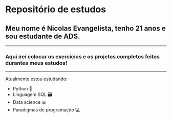 # Repositório de estudos 
## Meu nome é Nicolas Evangelista, tenho 21 anos e sou estudante de ADS. 
---
### Aqui irei colocar os exercícios e os projetos completos feitos durantes meus estudos! 
---

Atualmente estou estudando: 
* Python 🐍
* Linguagem SQL 🗃️
* Data science 📊
* Paradigmas de programação 💻




